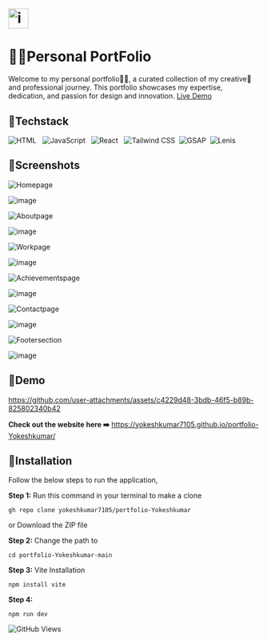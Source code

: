 #   <img src="https://raw.githubusercontent.com/Tarikul-Islam-Anik/Animated-Fluent-Emojis/master/Emojis/People%20with%20professions/Man%20Technologist%20Light%20Skin%20Tone.png" alt="image" width="40" height="40" />

# 👨‍💻Personal PortFolio

Welcome to my personal portfolio👨‍💻, a curated collection of my creative🎨 and professional journey. This portfolio showcases my expertise, dedication, and passion for design and innovation. <a href="https://yokeshkumar7105.github.io/portfolio-Yokeshkumar/">Live Demo</a>

## 📌Techstack
![HTML](https://img.shields.io/badge/HTML-E34F26?style=flat&logo=html5&logoColor=white) &nbsp; ![JavaScript](https://img.shields.io/badge/JavaScript-F7DF1E?style=flat&logo=javascript&logoColor=black) &nbsp; ![React](https://img.shields.io/badge/React-61DAFB?style=flat&logo=react&logoColor=black) &nbsp; ![Tailwind CSS](https://img.shields.io/badge/Tailwind_CSS-38B2AC?style=flat&logo=tailwindcss&logoColor=white) &nbsp;![GSAP](https://img.shields.io/badge/GSAP-React-brightgreen?style=flat&logo=greensock) &nbsp;![Lenis](https://img.shields.io/badge/Lenis-blue?style=flat&logo=react)

## 📌Screenshots

![Homepage](https://img.shields.io/badge/Home&nbsp;page-%230078D4?style=flat&colorB=%23A3E635)

![image](https://github.com/user-attachments/assets/014d83f3-494e-4551-b59e-6d2a222f9a9f)


![Aboutpage](https://img.shields.io/badge/About&nbsp;page-%230078D4?style=flat&colorB=%23A3E635)

![image](https://github.com/user-attachments/assets/32d67caf-9cfa-451e-a9c8-68d99b79e75f)


![Workpage](https://img.shields.io/badge/Work&nbsp;page-%230078D4?style=flat&colorB=%23A3E635)

![image](https://github.com/user-attachments/assets/29a0e0c7-899a-4736-aaf4-a10b16c66a4a)


![Achievementspage](https://img.shields.io/badge/Achievements&nbsp;&amp;&nbsp;Certifications&nbsp;page-%230078D4?style=flat&colorB=%23A3E635)

![image](https://github.com/user-attachments/assets/883e82e3-43ca-429b-974a-4ba96a62aaa1)

![Contactpage](https://img.shields.io/badge/Contact&nbsp;page-%230078D4?style=flat&colorB=%23A3E635)

![image](https://github.com/user-attachments/assets/ff33078c-a6a9-4425-a2dd-a7be429b2fab)


![Footersection](https://img.shields.io/badge/Footer&nbsp;section-%230078D4?style=flat&colorB=%23A3E635)

![image](https://github.com/user-attachments/assets/7bebd362-155d-4f79-9b48-25c399319d59)

## 📌Demo

https://github.com/user-attachments/assets/c4229d48-3bdb-46f5-b89b-825802340b42

**Check out the website here ➡️** https://yokeshkumar7105.github.io/portfolio-Yokeshkumar/

## 📌Installation

Follow the below steps to run the application,

**Step 1:** Run this command in your terminal to make a clone

```
gh repo clone yokeshkumar7105/portfolio-Yokeshkumar
```
or 
Download the ZIP file

**Step 2:** Change the path to
```
cd portfolio-Yokeshkumar-main
```
**Step 3:** Vite Installation
```
npm install vite
```
**Step 4:** 
```
npm run dev
```

![GitHub Views](https://komarev.com/ghpvc/?username=yokeshkumar7105&repository=portfolio-Yokeshkumar)


